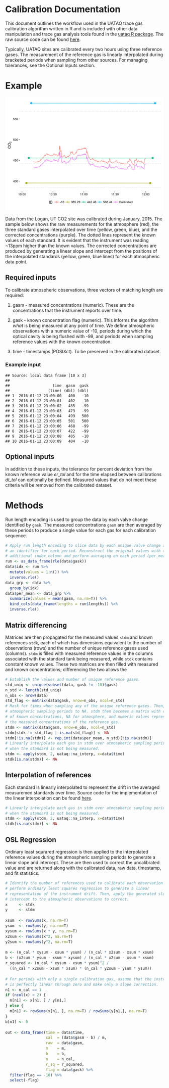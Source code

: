 
Calibration Documentation
=========================

This document outlines the workflow used in the UATAQ trace gas calibration algorithm written in R and is included with other data manipulation and trace gas analysis tools found in the [uataq R package](https://github.com/benfasoli/uataq). The raw source code can be found [here](https://github.com/benfasoli/uataq/blob/master/R/data-manipulation.R#L25-L173).

Typically, UATAQ sites are calibrated every two hours using three reference gases. The measurement of the reference gas is linearly interpolated during bracketed periods when sampling from other sources. For managing tolerances, see the Optional Inputs section.

Example
=======

![](README_files/figure-markdown_github/unnamed-chunk-1-1.png)

Data from the Logan, UT CO2 site was calibrated during January, 2015. The sample below shows the raw measurements for the atmosphere (red), the three standard gases interpolated over time (yellow, green, blue), and the corrected concentrations (purple). The dotted lines represent the known values of each standard. It is evident that the instrument was reading ~13ppm higher than the known values. The corrected concentrations are produced by generating a linear slope and intercept from the positions of the interpolated standards (yellow, green, blue lines) for each atmospheric data point.

Required inputs
---------------

To calibrate atmospheric observations, three vectors of matching length are required:

1.  gasm - measured concentrations (numeric). These are the concentrations that the instrument reports over time.

2.  gask - known concentration flag (numeric). This informs the algorithm *what* is being measured at any point of time. We define atmospheric observations with a numeric value of -10, periods during which the optical cavity is being flushed with -99, and periods when sampling reference values with the known concentration.

3.  time - timestamps (POSIXct). To be preserved in the calibrated dataset.

### Example input

    ## Source: local data frame [10 x 3]
    ## 
    ##                   time  gasm  gask
    ##                 (time) (dbl) (dbl)
    ## 1  2016-01-12 23:00:00   400   -10
    ## 2  2016-01-12 23:00:01   402   -10
    ## 3  2016-01-12 23:00:02   435   -99
    ## 4  2016-01-12 23:00:03   473   -99
    ## 5  2016-01-12 23:00:04   499   500
    ## 6  2016-01-12 23:00:05   501   500
    ## 7  2016-01-12 23:00:06   468   -99
    ## 8  2016-01-12 23:00:07   422   -99
    ## 9  2016-01-12 23:00:08   405   -10
    ## 10 2016-01-12 23:00:09   404   -10

Optional inputs
---------------

In addition to these inputs, the tolerance for percent deviation from the known reference value *er\_tol* and for the time elapsed between calibrations *dt\_tol* can optionally be defined. Measured values that do not meet these criteria will be removed from the calibrated dataset.

Methods
=======

Run length encoding is used to group the data by each valve change identified by `gask`. The measured concentrations `gasm` are then averaged by these periods to produce a single value for each gas for each calibration sequence.

``` r
# Apply run length encoding to slice data by each unique valve change and add
# an identifier for each period. Reconstruct the original values with the
# additional index column and perform averaging on each period (per_mean).
run <- as_data_frame(rle(data$gask))
data$idx <- run %>%
  mutate(values = 1:n()) %>%
  inverse.rle()
data_grp <- data %>%
  group_by(idx)
data$per_mean <- data_grp %>%
  summarize(values = mean(gasm, na.rm=T)) %>%
  bind_cols(data_frame(lengths = run$lengths)) %>%
  inverse.rle()
```

Matrix differencing
-------------------

Matrices are then propagated for the measured values `stdm` and known references `stdk`, each of which has dimensions equivalent to the number of observations (rows) and the number of unique reference gases used (columns). `stdm` is filled with measured reference values in the columns associated with the standard tank being measured, while `stdk` contains constant known values. These two matrices are then filled with measured and known concentrations; differencing the two allows the

``` r
# Establish the values and number of unique reference gases.
std_uniq <- unique(subset(data, gask != -10)$gask)
n_std <- length(std_uniq)
n_obs <- nrow(data)
std_flag <- matrix(data$gask, nrow=n_obs, ncol=n_std)
# Mask for times when sampling any of the unique reference gases. Then, set
# atmospheric sampling periods to NA. stdm then becomes a matrix with columns
# of known concentrations, NA for atmosphere, and numeric values representing
# the measured concentrations of the reference gas.
stdm <- matrix(data$gasm, nrow=n_obs, ncol=n_std)
stdm[stdk != std_flag | is.na(std_flag)] <- NA
stdm[!is.na(stdm)] <- rep.int(data$per_mean, n_std)[!is.na(stdm)]
# Linearly interpolate each gas in stdm over atmospheric sampling periods
# when the standard is not being measured.
stdm <- apply(stdm, 2, uataq::na_interp, x=data$time)
stdk[is.na(stdm)] <- NA
```

Interpolation of references
---------------------------

Each standard is linearly interpolated to represent the drift in the averaged measuremed standards over time. Source code for the implementation of the linear interpolation can be found [here](https://github.com/benfasoli/uataq/blob/master/R/data-manipulation.R#L246-L264).

``` r
# Linearly interpolate each gas in stdm over atmospheric sampling periods
# when the standard is not being measured.
stdm <- apply(stdm, 2, uataq::na_interp, x=data$time)
stdk[is.na(stdm)] <- NA
```

OSL Regression
--------------

Ordinary least squrared regression is then applied to the interpolated reference values during the atmospheric sampling periods to generate a linear slope and intercept. These are then used to correct the uncalibrated value and are returned along with the calibrated data, raw data, timestamp, and fit statistics.

``` r
# Identify the number of references used to calibrate each observation and
# perform ordinary least squares regression to generate a linear
# representation of the instrument drift. Then, apply the generated slope and
# intercept to the atmospheric observations to correct.
x     <- stdk
y     <- stdm

xsum  <- rowSums(x, na.rm=T)
ysum  <- rowSums(y, na.rm=T)
xysum <- rowSums(x * y, na.rm=T)
x2sum <- rowSums(x^2, na.rm=T)
y2sum <- rowSums(y^2, na.rm=T)

m <- (n_cal * xysum - xsum * ysum) / (n_cal * x2sum - xsum * xsum)
b <- (x2sum * ysum - xsum * xysum) / (n_cal * x2sum - xsum * xsum)
r_squared <- (n_cal * xysum - xsum * ysum)^2 /
  ((n_cal * x2sum - xsum * xsum) * (n_cal * y2sum - ysum * ysum))

# For periods with only a single calibration gas, assume that the instrument
# is perfectly linear through zero and make only a slope correction.
n1 <- n_cal == 1
if (ncol(x) < 2) {
  m[n1] <- x[n1, ] / y[n1,]
} else {
  m[n1] <- rowSums(x[n1, ], na.rm=T) / rowSums(y[n1,], na.rm=T)
}
b[n1] <- 0

out <- data_frame(time = data$time,
                  cal  = (data$gasm - b) / m,
                  raw  = data$gasm,
                  m    = m,
                  b    = b,
                  n    = n_cal,
                  r_sq = r_squared,
                  flag = data$gask) %>%
  filter(flag == -10) %>%
  select(-flag)
```
